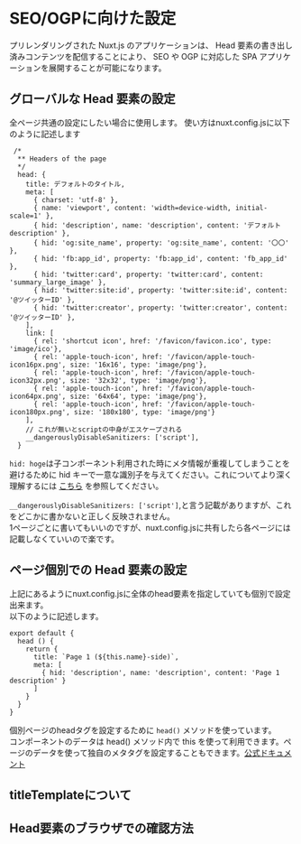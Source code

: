 # SEO/OGPに向けた設定

プリレンダリングされた Nuxt.js のアプリケーションは、
Head 要素の書き出し済みコンテンツを配信することにより、
SEO や OGP に対応した SPA アプリケーションを展開することが可能になります。

## グローバルな Head 要素の設定
全ページ共通の設定にしたい場合に使用します。
使い方はnuxt.config.jsに以下のように記述します
```vue
 /*
  ** Headers of the page
  */
  head: {
    title: デフォルトのタイトル,
    meta: [
      { charset: 'utf-8' },
      { name: 'viewport', content: 'width=device-width, initial-scale=1' },
      { hid: 'description', name: 'description', content: 'デフォルトdescription' },
      { hid: 'og:site_name', property: 'og:site_name', content: '〇〇' },
      { hid: 'fb:app_id', property: 'fb:app_id', content: 'fb_app_id' },
      { hid: 'twitter:card', property: 'twitter:card', content: 'summary_large_image' },
      { hid: 'twitter:site:id', property: 'twitter:site:id', content: '@ツイッターID' },
      { hid: 'twitter:creator', property: 'twitter:creator', content: '@ツイッターID' },
    ],
    link: [
      { rel: 'shortcut icon', href: '/favicon/favicon.ico', type: 'image/ico'},
      { rel: 'apple-touch-icon', href: '/favicon/apple-touch-icon16px.png', size: '16x16', type: 'image/png'},
      { rel: 'apple-touch-icon', href: '/favicon/apple-touch-icon32px.png', size: '32x32', type: 'image/png'},
      { rel: 'apple-touch-icon', href: '/favicon/apple-touch-icon64px.png', size: '64x64', type: 'image/png'},
      { rel: 'apple-touch-icon', href: '/favicon/apple-touch-icon180px.png', size: '180x180', type: 'image/png'}
    ],
    // これが無いとscriptの中身がエスケープされる
    __dangerouslyDisableSanitizers: ['script'],
  }
```
`hid: hoge`は子コンポーネント利用された時にメタ情報が重複してしまうことを避けるために hid キーで一意な識別子を与えてください。これについてより深く理解するには [こちら](https://vue-meta.nuxtjs.org/api/#tagidkeyname) を参照してください。  

`__dangerouslyDisableSanitizers: ['script']`,と言う記載がありますが、これをどこかに書かないと正しく反映されません。  
1ページごとに書いてもいいのですが、nuxt.config.jsに共有したら各ページには記載しなくていいので楽です。

## ページ個別での Head 要素の設定
上記にあるようにnuxt.config.jsに全体のhead要素を指定していても個別で設定出来ます。  
以下のように記述します。  

```vue
export default {
  head () {
    return {
      title: `Page 1 (${this.name}-side)`,
      meta: [
        { hid: 'description', name: 'description', content: 'Page 1 description' }
      ]
    }
  }
}
```
個別ページのheadタグを設定するために `head()` メソッドを使っています。  
コンポーネントのデータは head() メソッド内で this を使って利用できます。ページのデータを使って独自のメタタグを設定することもできます。[公式ドキュメント](https://ja.nuxtjs.org/faq/)  

## titleTemplateについて

## Head要素のブラウザでの確認方法
